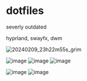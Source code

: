 # dotfiles

severly outdated

hyprland, swayfx, dwm


![20240209_23h22m55s_grim](https://github.com/panocelot/dotfiles/assets/69819938/f0e83025-2d6e-4f20-8992-e8c569fe8d2e)

![image](https://github.com/panocelot/dotfiles/assets/69819938/cc981876-f83d-4efa-b34c-79e8534ab350)
![image](https://github.com/panocelot/dotfiles/assets/69819938/6cf26b3c-0fca-42b7-8502-a1a938de7590)
![image](https://github.com/panocelot/dotfiles/assets/69819938/a9f2f226-b5f8-4d98-ba74-b636338ddb40)

![image](https://github.com/panocelot/dotfiles/assets/69819938/d99b3855-d599-47ce-aba2-a6bf214c8b88)
![image](https://github.com/panocelot/dotfiles/assets/69819938/b5fe2ef5-d040-4eda-9a11-aacafa9f0445)
